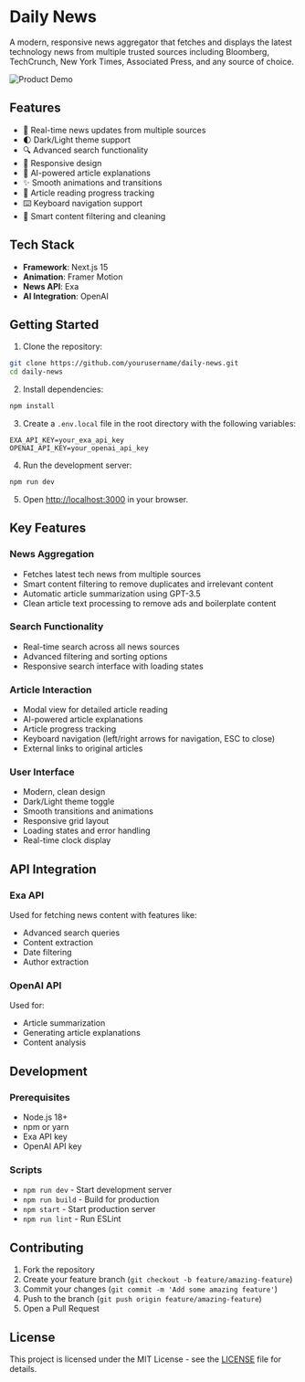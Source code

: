 # Daily News

A modern, responsive news aggregator that fetches and displays the latest technology news from multiple trusted sources including Bloomberg, TechCrunch, New York Times, Associated Press, and any source of choice. 

![Product Demo](/public/product.gif)

## Features

- 🔄 Real-time news updates from multiple sources
- 🌓 Dark/Light theme support
- 🔍 Advanced search functionality
- 📱 Responsive design
- 🤖 AI-powered article explanations
- ✨ Smooth animations and transitions
- 📖 Article reading progress tracking
- ⌨️ Keyboard navigation support
- 🎯 Smart content filtering and cleaning

## Tech Stack

- **Framework**: Next.js 15
- **Animation**: Framer Motion
- **News API**: Exa
- **AI Integration**: OpenAI

## Getting Started

1. Clone the repository:
```bash
git clone https://github.com/yourusername/daily-news.git
cd daily-news
```

2. Install dependencies:
```bash
npm install
```

3. Create a `.env.local` file in the root directory with the following variables:
```env
EXA_API_KEY=your_exa_api_key
OPENAI_API_KEY=your_openai_api_key
```

4. Run the development server:
```bash
npm run dev
```

5. Open [http://localhost:3000](http://localhost:3000) in your browser.

## Key Features

### News Aggregation
- Fetches latest tech news from multiple sources
- Smart content filtering to remove duplicates and irrelevant content
- Automatic article summarization using GPT-3.5
- Clean article text processing to remove ads and boilerplate content

### Search Functionality
- Real-time search across all news sources
- Advanced filtering and sorting options
- Responsive search interface with loading states

### Article Interaction
- Modal view for detailed article reading
- AI-powered article explanations
- Article progress tracking
- Keyboard navigation (left/right arrows for navigation, ESC to close)
- External links to original articles

### User Interface
- Modern, clean design
- Dark/Light theme toggle
- Smooth transitions and animations
- Responsive grid layout
- Loading states and error handling
- Real-time clock display

## API Integration

### Exa API
Used for fetching news content with features like:
- Advanced search queries
- Content extraction
- Date filtering
- Author extraction

### OpenAI API
Used for:
- Article summarization
- Generating article explanations
- Content analysis

## Development

### Prerequisites
- Node.js 18+
- npm or yarn
- Exa API key
- OpenAI API key

### Scripts
- `npm run dev` - Start development server
- `npm run build` - Build for production
- `npm start` - Start production server
- `npm run lint` - Run ESLint

## Contributing

1. Fork the repository
2. Create your feature branch (`git checkout -b feature/amazing-feature`)
3. Commit your changes (`git commit -m 'Add some amazing feature'`)
4. Push to the branch (`git push origin feature/amazing-feature`)
5. Open a Pull Request

## License

This project is licensed under the MIT License - see the [LICENSE](LICENSE) file for details.

